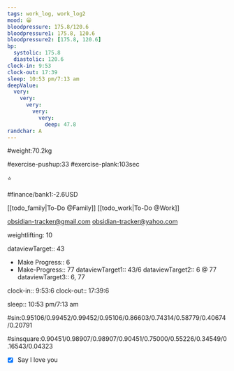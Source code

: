 ```yaml
---
tags: work_log, work_log2
mood: 😀
bloodpressure: 175.8/120.6
bloodpressure1: 175.8, 120.6
bloodpressure2: [175.8, 120.6]
bp:
  systolic: 175.8
  diastolic: 120.6
clock-in: 9:53
clock-out: 17:39
sleep: 10:53 pm/7:13 am
deepValue:
  very:
    very:
      very:
        very:
          very:
            deep: 47.8
randchar: A
---
```


#weight:70.2kg

#exercise-pushup:33
#exercise-plank:103sec

⭐

#finance/bank1:-2.6USD

[[todo_family|To-Do @Family]]
[[todo_work|To-Do @Work]]

obsidian-tracker@gmail.com
obsidian-tracker@yahoo.com

weightlifting: 10

dataviewTarget:: 43

- Make Progress:: 6
- Make-Progress:: 77
  dataviewTarget1:: 43/6
  dataviewTarget2:: 6 @ 77
  dataviewTarget3:: 6, 77

clock-in:: 9:53:6
clock-out:: 17:39:6

sleep:: 10:53 pm/7:13 am

#sin:0.95106/0.99452/0.99452/0.95106/0.86603/0.74314/0.58779/0.40674/0.20791

#sinsquare:0.90451/0.98907/0.98907/0.90451/0.75000/0.55226/0.34549/0.16543/0.04323

- [x] Say I love you
